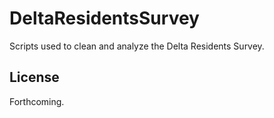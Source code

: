 # DeltaResidentsSurvey
Scripts used to clean and analyze the Delta Residents Survey.

## License

Forthcoming.
